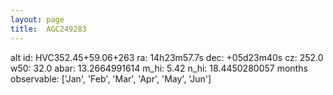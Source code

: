 ```yaml
---
layout: page
title:  AGC249283
--- 
```

alt id: HVC352.45+59.06+263
ra: 14h23m57.7s
dec: +05d23m40s
cz: 252.0
w50: 32.0
abar: 13.2664991614
m_hi: 5.42
n_hi: 18.4450280057
months observable: ['Jan', 'Feb', 'Mar', 'Apr', 'May', 'Jun']

